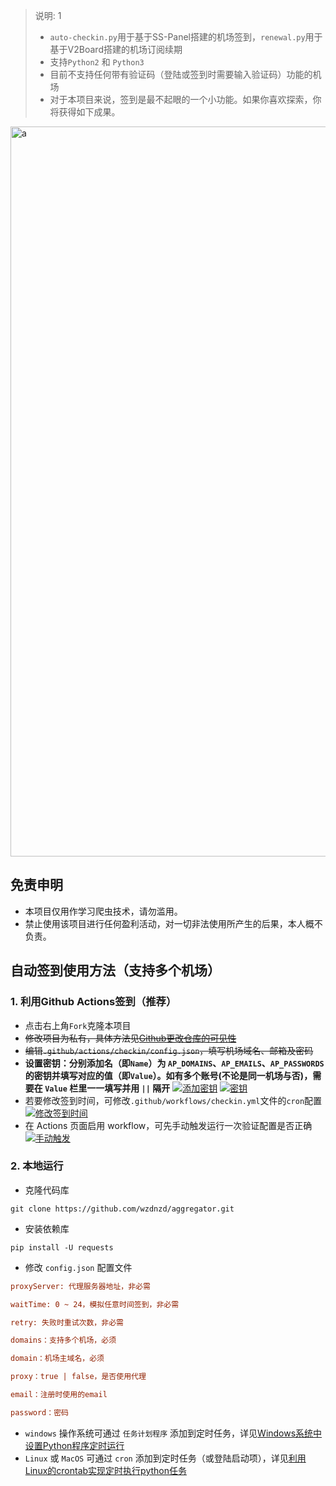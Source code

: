 <!--
 * @Author: wzdnzd
 * @Date: 2022-03-06 14:51:29
 * @Description: 
 * Copyright (c) 2022 by wzdnzd, All Rights Reserved.
-->

> 说明: 1
> + `auto-checkin.py`用于基于SS-Panel搭建的机场签到，`renewal.py`用于基于V2Board搭建的机场订阅续期
> + 支持`Python2` 和 `Python3`
> + 目前不支持任何带有验证码（登陆或签到时需要输入验证码）功能的机场
> + 对于本项目来说，签到是最不起眼的一个小功能。如果你喜欢探索，你将获得如下成果。
<img width="1168" alt="a" src="https://github.com/wzdnzd/aggregator/assets/8565764/f75b8057-fa86-4d5c-a19f-fe3100ca853f">

## 免责申明
+ 本项目仅用作学习爬虫技术，请勿滥用。
+ 禁止使用该项目进行任何盈利活动，对一切非法使用所产生的后果，本人概不负责。

## 自动签到使用方法（支持多个机场）
### 1. 利用Github Actions签到（推荐）
+ 点击右上角`Fork`克隆本项目
+ ~~修改项目为私有，具体方法见[Github更改仓库的可见性](https://docs.github.com/cn/repositories/managing-your-repositorys-settings-and-features/managing-repository-settings/setting-repository-visibility#changing-a-repositorys-visibility)~~
+ ~~编辑`.github/actions/checkin/config.json`，填写机场域名、邮箱及密码~~
+ **设置密钥：分别添加名（即`Name`）为 `AP_DOMAINS`、`AP_EMAILS`、`AP_PASSWORDS` 的密钥并填写对应的值（即`Value`）。如有多个账号(不论是同一机场与否)，需要在 `Value` 栏里一一填写并用 `||` 隔开**
[![添加密钥](https://s1.ax1x.com/2022/08/14/vNWxoj.png)](https://imgtu.com/i/vNWxoj)
[![密钥](https://s1.ax1x.com/2022/08/14/vU1lng.png)](https://imgtu.com/i/vU1lng)
+ 若要修改签到时间，可修改`.github/workflows/checkin.yml`文件的`cron`配置
[![修改签到时间](https://s1.ax1x.com/2022/08/14/vUSkjS.png)](https://imgtu.com/i/vUSkjS)
+ 在 Actions 页面启用 workflow，可先手动触发运行一次验证配置是否正确
[![手动触发](https://s1.ax1x.com/2022/08/14/vUlBFI.png)](https://imgtu.com/i/vUlBFI)

### 2. 本地运行
+ 克隆代码库
 ```shell
git clone https://github.com/wzdnzd/aggregator.git
```
+ 安装依赖库
```shell
pip install -U requests
```
+ 修改 `config.json` 配置文件
```ini
proxyServer: 代理服务器地址，非必需

waitTime: 0 ~ 24，模拟任意时间签到，非必需

retry: 失败时重试次数，非必需

domains：支持多个机场，必须

domain：机场主域名，必须

proxy：true | false，是否使用代理

email：注册时使用的email

password：密码
```
+ `windows` 操作系统可通过 `任务计划程序` 添加到定时任务，详见[Windows系统中设置Python程序定时运行](https://blog.csdn.net/CaiJin1217/article/details/81453940)
+ `Linux` 或 `MacOS` 可通过 `cron` 添加到定时任务（或登陆启动项），详见[利用Linux的crontab实现定时执行python任务](https://bbs.huaweicloud.com/blogs/333192)
